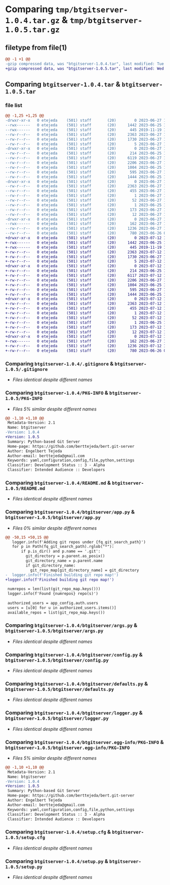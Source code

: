# Comparing `tmp/btgitserver-1.0.4.tar.gz` & `tmp/btgitserver-1.0.5.tar.gz`

## filetype from file(1)

```diff
@@ -1 +1 @@
-gzip compressed data, was "btgitserver-1.0.4.tar", last modified: Tue Jun 27 17:51:57 2023, max compression
+gzip compressed data, was "btgitserver-1.0.5.tar", last modified: Wed Jul 12 13:56:54 2023, max compression
```

## Comparing `btgitserver-1.0.4.tar` & `btgitserver-1.0.5.tar`

### file list

```diff
@@ -1,25 +1,25 @@
-drwxr-xr-x   0 etejeda    (501) staff       (20)        0 2023-06-27 17:51:57.307683 btgitserver-1.0.4/
--rwx------   0 etejeda    (501) staff       (20)     1442 2023-06-25 15:47:07.000000 btgitserver-1.0.4/.gitignore
--rwx------   0 etejeda    (501) staff       (20)      445 2019-11-19 14:59:57.000000 btgitserver-1.0.4/Dockerfile
--rw-r--r--   0 etejeda    (501) staff       (20)     2363 2023-06-27 17:51:57.307903 btgitserver-1.0.4/PKG-INFO
--rw-r--r--   0 etejeda    (501) staff       (20)     1730 2023-06-27 12:45:34.000000 btgitserver-1.0.4/README.md
--rw-r--r--   0 etejeda    (501) staff       (20)        5 2023-06-27 17:51:39.000000 btgitserver-1.0.4/VERSION.txt
-drwxr-xr-x   0 etejeda    (501) staff       (20)        0 2023-06-27 17:51:57.303810 btgitserver-1.0.4/btgitserver/
--rw-r--r--   0 etejeda    (501) staff       (20)      214 2023-06-25 19:24:10.000000 btgitserver-1.0.4/btgitserver/__init__.py
--rw-r--r--   0 etejeda    (501) staff       (20)     6119 2023-06-27 17:51:03.000000 btgitserver-1.0.4/btgitserver/app.py
--rw-r--r--   0 etejeda    (501) staff       (20)     2206 2023-06-27 12:46:04.000000 btgitserver-1.0.4/btgitserver/args.py
--rw-r--r--   0 etejeda    (501) staff       (20)     1004 2023-06-25 15:50:24.000000 btgitserver-1.0.4/btgitserver/config.py
--rw-r--r--   0 etejeda    (501) staff       (20)      595 2023-06-27 12:39:08.000000 btgitserver-1.0.4/btgitserver/defaults.py
--rw-r--r--   0 etejeda    (501) staff       (20)     1444 2023-06-25 19:36:10.000000 btgitserver-1.0.4/btgitserver/logger.py
-drwxr-xr-x   0 etejeda    (501) staff       (20)        0 2023-06-27 17:51:57.306786 btgitserver-1.0.4/btgitserver.egg-info/
--rw-r--r--   0 etejeda    (501) staff       (20)     2363 2023-06-27 17:51:57.000000 btgitserver-1.0.4/btgitserver.egg-info/PKG-INFO
--rw-r--r--   0 etejeda    (501) staff       (20)      455 2023-06-27 17:51:57.000000 btgitserver-1.0.4/btgitserver.egg-info/SOURCES.txt
--rw-r--r--   0 etejeda    (501) staff       (20)        1 2023-06-27 17:51:57.000000 btgitserver-1.0.4/btgitserver.egg-info/dependency_links.txt
--rw-r--r--   0 etejeda    (501) staff       (20)       52 2023-06-27 17:51:57.000000 btgitserver-1.0.4/btgitserver.egg-info/entry_points.txt
--rw-r--r--   0 etejeda    (501) staff       (20)        1 2023-06-25 19:26:41.000000 btgitserver-1.0.4/btgitserver.egg-info/not-zip-safe
--rw-r--r--   0 etejeda    (501) staff       (20)      173 2023-06-27 17:51:57.000000 btgitserver-1.0.4/btgitserver.egg-info/requires.txt
--rw-r--r--   0 etejeda    (501) staff       (20)       12 2023-06-27 17:51:57.000000 btgitserver-1.0.4/btgitserver.egg-info/top_level.txt
-drwxr-xr-x   0 etejeda    (501) staff       (20)        0 2023-06-27 17:51:57.307098 btgitserver-1.0.4/etc/
--rwx------   0 etejeda    (501) staff       (20)      162 2023-06-27 17:44:31.000000 btgitserver-1.0.4/etc/config.yaml
--rw-r--r--   0 etejeda    (501) staff       (20)     1236 2023-06-27 17:51:57.308911 btgitserver-1.0.4/setup.cfg
--rw-r--r--   0 etejeda    (501) staff       (20)      780 2023-06-26 00:48:02.000000 btgitserver-1.0.4/setup.py
+drwxr-xr-x   0 etejeda    (501) staff       (20)        0 2023-07-12 13:56:54.325730 btgitserver-1.0.5/
+-rwx------   0 etejeda    (501) staff       (20)     1442 2023-06-25 15:47:07.000000 btgitserver-1.0.5/.gitignore
+-rwx------   0 etejeda    (501) staff       (20)      445 2019-11-19 14:59:57.000000 btgitserver-1.0.5/Dockerfile
+-rw-r--r--   0 etejeda    (501) staff       (20)     2363 2023-07-12 13:56:54.325963 btgitserver-1.0.5/PKG-INFO
+-rw-r--r--   0 etejeda    (501) staff       (20)     1730 2023-06-27 12:45:34.000000 btgitserver-1.0.5/README.md
+-rw-r--r--   0 etejeda    (501) staff       (20)        5 2023-07-12 13:56:33.000000 btgitserver-1.0.5/VERSION.txt
+drwxr-xr-x   0 etejeda    (501) staff       (20)        0 2023-07-12 13:56:54.321282 btgitserver-1.0.5/btgitserver/
+-rw-r--r--   0 etejeda    (501) staff       (20)      214 2023-06-25 19:24:10.000000 btgitserver-1.0.5/btgitserver/__init__.py
+-rw-r--r--   0 etejeda    (501) staff       (20)     6117 2023-07-12 13:56:09.000000 btgitserver-1.0.5/btgitserver/app.py
+-rw-r--r--   0 etejeda    (501) staff       (20)     2206 2023-06-27 12:46:04.000000 btgitserver-1.0.5/btgitserver/args.py
+-rw-r--r--   0 etejeda    (501) staff       (20)     1004 2023-06-25 15:50:24.000000 btgitserver-1.0.5/btgitserver/config.py
+-rw-r--r--   0 etejeda    (501) staff       (20)      595 2023-06-27 12:39:08.000000 btgitserver-1.0.5/btgitserver/defaults.py
+-rw-r--r--   0 etejeda    (501) staff       (20)     1444 2023-06-25 19:36:10.000000 btgitserver-1.0.5/btgitserver/logger.py
+drwxr-xr-x   0 etejeda    (501) staff       (20)        0 2023-07-12 13:56:54.324490 btgitserver-1.0.5/btgitserver.egg-info/
+-rw-r--r--   0 etejeda    (501) staff       (20)     2363 2023-07-12 13:56:54.000000 btgitserver-1.0.5/btgitserver.egg-info/PKG-INFO
+-rw-r--r--   0 etejeda    (501) staff       (20)      455 2023-07-12 13:56:54.000000 btgitserver-1.0.5/btgitserver.egg-info/SOURCES.txt
+-rw-r--r--   0 etejeda    (501) staff       (20)        1 2023-07-12 13:56:54.000000 btgitserver-1.0.5/btgitserver.egg-info/dependency_links.txt
+-rw-r--r--   0 etejeda    (501) staff       (20)       52 2023-07-12 13:56:54.000000 btgitserver-1.0.5/btgitserver.egg-info/entry_points.txt
+-rw-r--r--   0 etejeda    (501) staff       (20)        1 2023-06-25 19:26:41.000000 btgitserver-1.0.5/btgitserver.egg-info/not-zip-safe
+-rw-r--r--   0 etejeda    (501) staff       (20)      173 2023-07-12 13:56:54.000000 btgitserver-1.0.5/btgitserver.egg-info/requires.txt
+-rw-r--r--   0 etejeda    (501) staff       (20)       12 2023-07-12 13:56:54.000000 btgitserver-1.0.5/btgitserver.egg-info/top_level.txt
+drwxr-xr-x   0 etejeda    (501) staff       (20)        0 2023-07-12 13:56:54.325016 btgitserver-1.0.5/etc/
+-rwx------   0 etejeda    (501) staff       (20)      162 2023-06-27 17:44:31.000000 btgitserver-1.0.5/etc/config.yaml
+-rw-r--r--   0 etejeda    (501) staff       (20)     1236 2023-07-12 13:56:54.326897 btgitserver-1.0.5/setup.cfg
+-rw-r--r--   0 etejeda    (501) staff       (20)      780 2023-06-26 00:48:02.000000 btgitserver-1.0.5/setup.py
```

### Comparing `btgitserver-1.0.4/.gitignore` & `btgitserver-1.0.5/.gitignore`

 * *Files identical despite different names*

### Comparing `btgitserver-1.0.4/PKG-INFO` & `btgitserver-1.0.5/PKG-INFO`

 * *Files 5% similar despite different names*

```diff
@@ -1,10 +1,10 @@
 Metadata-Version: 2.1
 Name: btgitserver
-Version: 1.0.4
+Version: 1.0.5
 Summary: Python-based Git Server
 Home-page: https://github.com/berttejeda/bert.git-server
 Author: Engelbert Tejeda
 Author-email: berttejeda@gmail.com
 Keywords: yaml,configuration,config,file,python,settings
 Classifier: Development Status :: 3 - Alpha
 Classifier: Intended Audience :: Developers
```

### Comparing `btgitserver-1.0.4/README.md` & `btgitserver-1.0.5/README.md`

 * *Files identical despite different names*

### Comparing `btgitserver-1.0.4/btgitserver/app.py` & `btgitserver-1.0.5/btgitserver/app.py`

 * *Files 0% similar despite different names*

```diff
@@ -50,15 +50,15 @@
   logger.info(f'Adding git repos under {fq_git_search_path}')
   for p in Path(fq_git_search_path).rglob("*"):
       if p.is_dir() and p.name == '.git':
         git_directory = p.parent.as_posix()
         git_directory_name = p.parent.name
         if git_directory_name:
           git_repo_map[git_directory_name] = git_directory
-  logger.info(f'Finished building git repo map!')
+logger.info(f'Finished building git repo map!')
 
 numrepos = len(list(git_repo_map.keys()))
 logger.info(f'Found {numrepos} repo(s)')
 
 authorized_users = app_config.auth.users
 users = [u[0] for u in authorized_users.items()]
 available_repos = list(git_repo_map.keys())
```

### Comparing `btgitserver-1.0.4/btgitserver/args.py` & `btgitserver-1.0.5/btgitserver/args.py`

 * *Files identical despite different names*

### Comparing `btgitserver-1.0.4/btgitserver/config.py` & `btgitserver-1.0.5/btgitserver/config.py`

 * *Files identical despite different names*

### Comparing `btgitserver-1.0.4/btgitserver/defaults.py` & `btgitserver-1.0.5/btgitserver/defaults.py`

 * *Files identical despite different names*

### Comparing `btgitserver-1.0.4/btgitserver/logger.py` & `btgitserver-1.0.5/btgitserver/logger.py`

 * *Files identical despite different names*

### Comparing `btgitserver-1.0.4/btgitserver.egg-info/PKG-INFO` & `btgitserver-1.0.5/btgitserver.egg-info/PKG-INFO`

 * *Files 5% similar despite different names*

```diff
@@ -1,10 +1,10 @@
 Metadata-Version: 2.1
 Name: btgitserver
-Version: 1.0.4
+Version: 1.0.5
 Summary: Python-based Git Server
 Home-page: https://github.com/berttejeda/bert.git-server
 Author: Engelbert Tejeda
 Author-email: berttejeda@gmail.com
 Keywords: yaml,configuration,config,file,python,settings
 Classifier: Development Status :: 3 - Alpha
 Classifier: Intended Audience :: Developers
```

### Comparing `btgitserver-1.0.4/setup.cfg` & `btgitserver-1.0.5/setup.cfg`

 * *Files identical despite different names*

### Comparing `btgitserver-1.0.4/setup.py` & `btgitserver-1.0.5/setup.py`

 * *Files identical despite different names*

